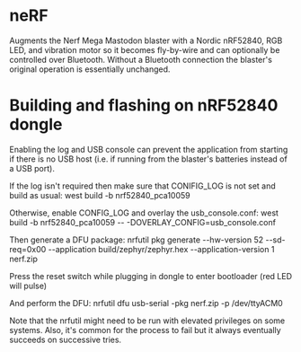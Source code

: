 # neRF
Augments the Nerf Mega Mastodon blaster with a Nordic nRF52840, RGB LED, and vibration motor so it
becomes fly-by-wire and can optionally be controlled over Bluetooth. Without a Bluetooth connection the
blaster's original operation is essentially unchanged.

# Building and flashing on nRF52840 dongle
Enabling the log and USB console can prevent the application from starting if there is no USB
host (i.e. if running from the blaster's batteries instead of a USB port).

If the log isn't required then make sure that CONIFIG_LOG is not set and build as usual:
west build -b nrf52840_pca10059

Otherwise, enable CONFIG_LOG and overlay the usb_console.conf:
west build -b nrf52840_pca10059 -- -DOVERLAY_CONFIG=usb_console.conf

Then generate a DFU package:
nrfutil pkg generate --hw-version 52 --sd-req=0x00 --application build/zephyr/zephyr.hex --application-version 1 nerf.zip

Press the reset switch while plugging in dongle to enter bootloader (red LED will pulse)

And perform the DFU:
nrfutil dfu usb-serial -pkg nerf.zip -p /dev/ttyACM0

Note that the nrfutil might need to be run with elevated privileges on some systems. Also, it's
common for the process to fail but it always eventually succeeds on successive tries.

